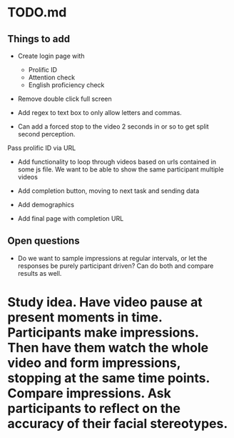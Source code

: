# TODO.md

## Things to add

* Create login page with
	* Prolific ID
	* Attention check
	* English proficiency check

* Remove double click full screen

* Add regex to text box to only allow letters and commas. 

* Can add a forced stop to the video 2 seconds in or so to get split second perception.

Pass prolific ID via URL

* Add functionality to loop through videos based on urls contained in some js file. We want to be able to show the same participant multiple videos
* Add completion button, moving to next task and sending data

* Add demographics
* Add final page with completion URL

## Open questions

* Do we want to sample impressions at regular intervals, or let the responses be purely participant driven? Can do both and compare results as well. 

#####
# Study idea. Have video pause at present moments in time. Participants make impressions. Then have them watch the whole video and form impressions, stopping at the same time points. Compare impressions. Ask participants to reflect on the accuracy of their facial stereotypes.

